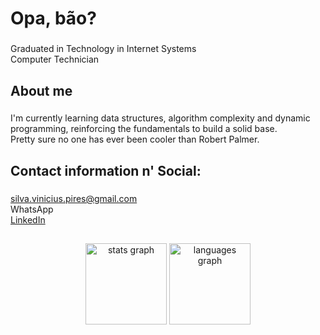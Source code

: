<h1 align="left">Opa, bão?</h1>

###

<p align="left">Graduated in Technology in Internet Systems<br>Computer Technician</p>

###

<h2 align="left">About me</h2>

###

<p align="left">I'm currently learning data structures, algorithm complexity and dynamic programming, reinforcing the fundamentals to build a solid base.<br>Pretty sure no one has ever been cooler than Robert Palmer.</p>

###

<h2 align="left">Contact information n' Social:</h2>

###

<a href="mailto:silva.vinicius.pires@gmail.com">silva.vinicius.pires@gmail.com</a><br>
<a href="https://wa.me/5532984589166" target="_blank" style="text-decoration: none;">WhatsApp</a><br>
<a href="https://www.linkedin.com/in/viniciusjpsilva/" target="_blank">LinkedIn</a>

###

<h2 align="left"></h2>

###

<div align="center">
  <img src="https://github-readme-stats.vercel.app/api?username=ViniciusJPSilva&hide_title=true&hide_rank=false&show_icons=false&include_all_commits=true&count_private=true&disable_animations=true&theme=tokyonight&locale=en&hide_border=true&order=1&custom_title=%20&hide=prs,issues" height="130em" alt="stats graph"  />
  <img src="https://github-readme-stats.vercel.app/api/top-langs?username=ViniciusJPSilva&locale=en&hide_title=true&layout=compact&card_width=320&langs_count=5&theme=tokyonight&hide_border=true&order=2" height="130em" alt="languages graph"  />
</div>

###
